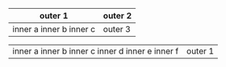 | outer 1                 | outer 2 |
| ----------------------- | ------- |
| inner a	inner b	inner c | outer 3 |

|                                                         |         |
| ------------------------------------------------------- | ------- |
| inner a	inner b&#xA;inner c	inner d&#xA;inner e	inner f | outer 1 |
